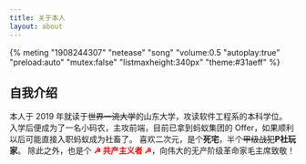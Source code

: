 ```yaml
---
title: 关于本人
layout: about
---
```


{% meting "1908244307" "netease" "song" "volume:0.5 "autoplay:true" "preload:auto" "mutex:false" "listmaxheight:340px" "theme:#31aeff" %}

## 自我介绍

本人于 2019 年就读于<del>世界一流大学</del>的山东大学，攻读软件工程系的本科学位。
入学后便成为了一名小码农，主攻前端，目前已拿到蚂蚁集团的 Offer，如果顺利以后可能直接入职蚂蚁成为社畜了。
喜欢二次元，是个**死宅**，半个<del>甲级战犯</del><b>P</b>**社玩家**。
除此之外，也是个 <span style="color: red">**☭ 共产主义者 ☭**</span>，向伟大的无产阶级革命家毛主席致敬！
